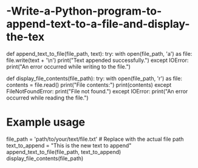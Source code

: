 # -Write-a-Python-program-to-append-text-to-a-file-and-display-the-tex

def append_text_to_file(file_path, text):
    try:
        with open(file_path, 'a') as file:
            file.write(text + '\n')
        print("Text appended successfully.")
    except IOError:
        print("An error occurred while writing to the file.")

def display_file_contents(file_path):
    try:
        with open(file_path, 'r') as file:
            contents = file.read()
            print("File contents:")
            print(contents)
    except FileNotFoundError:
        print("File not found.")
    except IOError:
        print("An error occurred while reading the file.")

# Example usage
file_path = 'path/to/your/text/file.txt'  # Replace with the actual file path
text_to_append = "This is the new text to append"
append_text_to_file(file_path, text_to_append)
display_file_contents(file_path)
